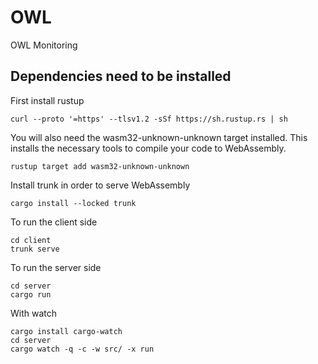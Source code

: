 # OWL 

OWL Monitoring

## Dependencies need to be installed
First install rustup
```
curl --proto '=https' --tlsv1.2 -sSf https://sh.rustup.rs | sh
```
You will also need the wasm32-unknown-unknown target installed. This installs the necessary tools to compile your code to WebAssembly.
```
rustup target add wasm32-unknown-unknown
```
Install trunk in order to serve WebAssembly
```
cargo install --locked trunk
```
To run the client side
```
cd client
trunk serve
```
To run the server side
```
cd server
cargo run
```
With watch
```
cargo install cargo-watch
cd server
cargo watch -q -c -w src/ -x run
```

